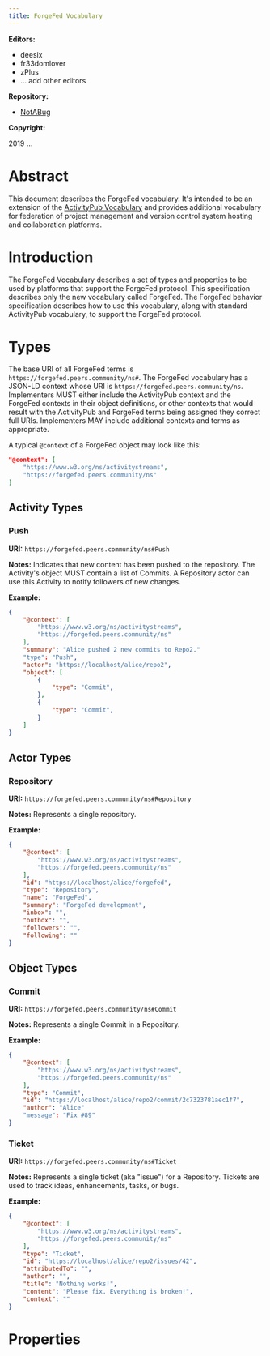 ```yaml
---
title: ForgeFed Vocabulary
---
```


**Editors:**

- deesix
- fr33domlover
- zPlus
- ... add other editors

**Repository:**

- [NotABug](https://notabug.org/peers/forgefed)

**Copyright:**

2019 ...

# Abstract

This document describes the ForgeFed vocabulary. It's intended to be an extension
of the [ActivityPub Vocabulary](https://www.w3.org/TR/activitystreams-vocabulary/)
and provides additional vocabulary for federation of project management and
version control system hosting and collaboration platforms.

# Introduction

The ForgeFed Vocabulary describes a set of types and properties to be used by
platforms that support the ForgeFed protocol. This specification describes only
the new vocabulary called ForgeFed. The ForgeFed behavior specification
describes how to use this vocabulary, along with standard ActivityPub
vocabulary, to support the ForgeFed protocol.

# Types

The base URI of all ForgeFed terms is `https://forgefed.peers.community/ns#`.
The ForgeFed vocabulary has a JSON-LD context whose URI is
`https://forgefed.peers.community/ns`. Implementers MUST either include the
ActivityPub context and the ForgeFed contexts in their object definitions, or
other contexts that would result with the ActivityPub and ForgeFed terms being
assigned they correct full URIs. Implementers MAY include additional contexts
and terms as appropriate.

A typical `@context` of a ForgeFed object may look like this:

```json
"@context": [
    "https://www.w3.org/ns/activitystreams",
    "https://forgefed.peers.community/ns"
]
```

## Activity Types

### Push

**URI:** `https://forgefed.peers.community/ns#Push`

**Notes:** Indicates that new content has been pushed to the repository. The
Activity's object MUST contain a list of Commits.
A Repository actor can use this Activity to notify followers of new changes.

**Example:**

```json
{
    "@context": [
        "https://www.w3.org/ns/activitystreams",
        "https://forgefed.peers.community/ns"
    ],
    "summary": "Alice pushed 2 new commits to Repo2."
    "type": "Push",
    "actor": "https://localhost/alice/repo2",
    "object": [
        {
            "type": "Commit",
        },
        {
            "type": "Commit",
        }
    ]
}
```

## Actor Types

### Repository

**URI:** `https://forgefed.peers.community/ns#Repository`

**Notes:** Represents a single repository.

**Example:**

```json
{
    "@context": [
        "https://www.w3.org/ns/activitystreams",
        "https://forgefed.peers.community/ns"
    ],
    "id": "https://localhost/alice/forgefed",
    "type": "Repository",
    "name": "ForgeFed",
    "summary": "ForgeFed development",
    "inbox": "",
    "outbox": "",
    "followers": "",
    "following": ""
}
```

## Object Types

### Commit

**URI:** `https://forgefed.peers.community/ns#Commit`

**Notes:** Represents a single Commit in a Repository.

**Example:**

```json
{
    "@context": [
        "https://www.w3.org/ns/activitystreams",
        "https://forgefed.peers.community/ns"
    ],
    "type": "Commit",
    "id": "https://localhost/alice/repo2/commit/2c7323781aec1f7",
    "author": "Alice"
    "message": "Fix #89"
}
```

### Ticket

**URI:** `https://forgefed.peers.community/ns#Ticket`

**Notes:** Represents a single ticket (aka "issue") for a Repository. Tickets
are used to track ideas, enhancements, tasks, or bugs.

**Example:**

```json
{
    "@context": [
        "https://www.w3.org/ns/activitystreams",
        "https://forgefed.peers.community/ns"
    ],
    "type": "Ticket",
    "id": "https://localhost/alice/repo2/issues/42",
    "attributedTo": "",
    "author": "",
    "title": "Nothing works!",
    "content": "Please fix. Everything is broken!",
    "context": ""
}
```

# Properties


